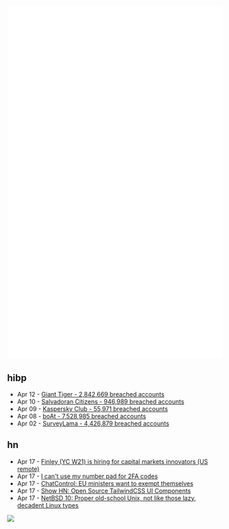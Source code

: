 ![Metrics](https://raw.githubusercontent.com/phixion/phixion/master/metrics.svg)

## hibp

<!--
for https://github.com/phixion/phixion/blob/main/.github/workflows/feeds.yml
-->
<!--START_SECTION:haveibeenpwnd-->
- Apr 12 - [Giant Tiger - 2,842,669 breached accounts](https://haveibeenpwned.com/PwnedWebsites#GiantTiger)
- Apr 10 - [Salvadoran Citizens - 946,989 breached accounts](https://haveibeenpwned.com/PwnedWebsites#SalvadoranCitizens)
- Apr 09 - [Kaspersky Club - 55,971 breached accounts](https://haveibeenpwned.com/PwnedWebsites#KasperskyClub)
- Apr 08 - [boAt - 7,528,985 breached accounts](https://haveibeenpwned.com/PwnedWebsites#boAt)
- Apr 02 - [SurveyLama - 4,426,879 breached accounts](https://haveibeenpwned.com/PwnedWebsites#SurveyLama)
<!--END_SECTION:haveibeenpwnd-->

## hn

<!--
for https://github.com/phixion/phixion/blob/main/.github/workflows/feeds.yml
-->
<!--START_SECTION:hn-->
- Apr 17 - [Finley (YC W21) is hiring for capital markets innovators (US remote)](https://www.finleycms.com/careers/)
- Apr 17 - [I can't use my number pad for 2FA codes](https://shkspr.mobi/blog/2024/04/i-cant-use-my-number-pad-for-2fa-codes/)
- Apr 17 - [ChatControl: EU ministers want to exempt themselves](https://european-pirateparty.eu/chatcontrol-eu-ministers-want-to-exempt-themselves/)
- Apr 17 - [Show HN: Open Source TailwindCSS UI Components](https://github.com/EasyFrontend-com/html-tailwindcss-components)
- Apr 17 - [NetBSD 10: Proper old-school Unix, not like those lazy, decadent Linux types](https://www.theregister.com/2024/04/17/30yo_netbsd_releases_v10/)
<!--END_SECTION:hn-->

<!--
for https://yhype.me
-->
![](https://hit.yhype.me/github/profile?user_id=13013670)
